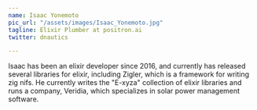 ```yaml
---
name: Isaac Yonemoto
pic_url: "/assets/images/Isaac_Yonemoto.jpg"
tagline: Elixir Plumber at positron.ai
twitter: dnautics

---
```

Isaac has been an elixir developer since 2016, and currently has released several libraries for elixir, including Zigler, which is a framework for writing zig nifs.  He currently writes the "E-xyza" collection of elixir libraries and runs a company, Veridia, which specializes in solar power management software.
